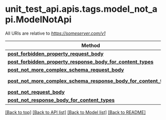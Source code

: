 <a name="top"></a>
# unit_test_api.apis.tags.model_not_api.ModelNotApi

All URIs are relative to *https://someserver.com/v1*

Method | HTTP request | Description
------------- | ------------- | -------------
[**post_forbidden_property_request_body**](model_not_api/post_forbidden_property_request_body.md) | **post** /requestBody/postForbiddenPropertyRequestBody | 
[**post_forbidden_property_response_body_for_content_types**](model_not_api/post_forbidden_property_response_body_for_content_types.md) | **post** /responseBody/postForbiddenPropertyResponseBodyForContentTypes | 
[**post_not_more_complex_schema_request_body**](model_not_api/post_not_more_complex_schema_request_body.md) | **post** /requestBody/postNotMoreComplexSchemaRequestBody | 
[**post_not_more_complex_schema_response_body_for_content_types**](model_not_api/post_not_more_complex_schema_response_body_for_content_types.md) | **post** /responseBody/postNotMoreComplexSchemaResponseBodyForContentTypes | 
[**post_not_request_body**](model_not_api/post_not_request_body.md) | **post** /requestBody/postNotRequestBody | 
[**post_not_response_body_for_content_types**](model_not_api/post_not_response_body_for_content_types.md) | **post** /responseBody/postNotResponseBodyForContentTypes | 

[[Back to top]](#top) [[Back to API list]](../../../README.md#documentation-for-api-endpoints) [[Back to Model list]](../../../README.md#documentation-for-models) [[Back to README]](../../../README.md)
